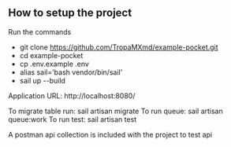 ## How to setup the project

Run the commands
- git clone https://github.com/TropaMXmd/example-pocket.git
- cd example-pocket
- cp .env.example .env
- alias sail='bash vendor/bin/sail'
- sail up --build

Application URL: http://localhost:8080/

To migrate table run: sail artisan migrate
To run queue: sail artisan queue:work
To run test: sail artisan test

A postman api collection is included with the project to test api
